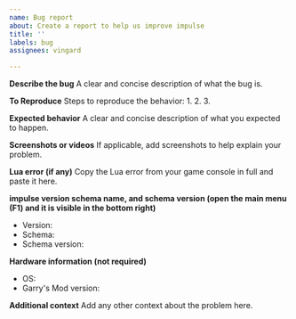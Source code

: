 ```yaml
---
name: Bug report
about: Create a report to help us improve impulse
title: ''
labels: bug
assignees: vingard

---
```


**Describe the bug**
A clear and concise description of what the bug is.

**To Reproduce**
Steps to reproduce the behavior:
1. 
2. 
3. 

**Expected behavior**
A clear and concise description of what you expected to happen.

**Screenshots or videos**
If applicable, add screenshots to help explain your problem.

**Lua error (if any)**
Copy the Lua error from your game console in full and paste it here.

**impulse version schema name, and schema version (open the main menu (F1) and it is visible in the bottom right)**
 - Version: 
 - Schema: 
 - Schema version: 

**Hardware information (not required)**
 - OS:
 - Garry's Mod version:

**Additional context**
Add any other context about the problem here.
